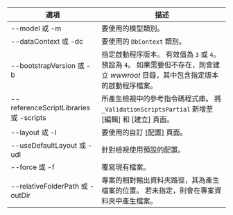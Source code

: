 <!-- Options common to Razor Pages and Controller -->
| 選項               | 描述|
| ----------------- | ------------ |
| --model 或 -m  | 要使用的模型類別。 |
| --dataContext 或 -dc  | 要使用的 `DbContext` 類別。 |
| --bootstrapVersion 或 -b  | 指定啟動程序版本。 有效值為 `3` 或 `4`。 預設為 `4`。 如果需要但不存在，則會建立 *wwwroot* 目錄，其中包含指定版本的啟動程序檔案。 |
| --referenceScriptLibraries 或 -scripts |  所產生檢視中的參考指令碼程式庫。 將 `_ValidationScriptsPartial` 新增至 [編輯] 和 [建立] 頁面。 |
| --layout 或 -l | 要使用的自訂 [配置] 頁面。 |
| --useDefaultLayout 或 -udl | 針對檢視使用預設的配置。 |
| --force 或 -f | 覆寫現有檔案。 |
| --relativeFolderPath 或 -outDir | 專案的相對輸出資料夾路徑，其為產生檔案的位置。 若未指定，則會在專案資料夾中產生檔案。 |